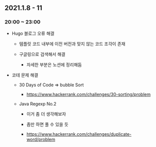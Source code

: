 ## 2021.1.8 - 11

### 20:00 ~ 23:00

- Hugo 블로그 오류 해결 

    - 템플릿 코드 내부에 이전 버전과 맞지 않는 코드 조각이 존재 

    - 구글링으로 검색해서 해결 
        - 자세한 부분은 노션에 정리해둠 

- 코테 문제 해결 

    - 30 Days of Code => bubble Sort 

        - https://www.hackerrank.com/challenges/30-sorting/problem

    - Java Regexp No.2
        - 이거 좀 더 생각해보자 
        - 좀만 하면 풀 수 있을 듯

        - https://www.hackerrank.com/challenges/duplicate-word/problem
    